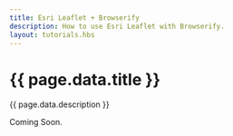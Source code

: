 ```yaml
---
title: Esri Leaflet + Browserify
description: How to use Esri Leaflet with Browserify.
layout: tutorials.hbs
---
```


# {{ page.data.title }}

{{ page.data.description }}

Coming Soon.
